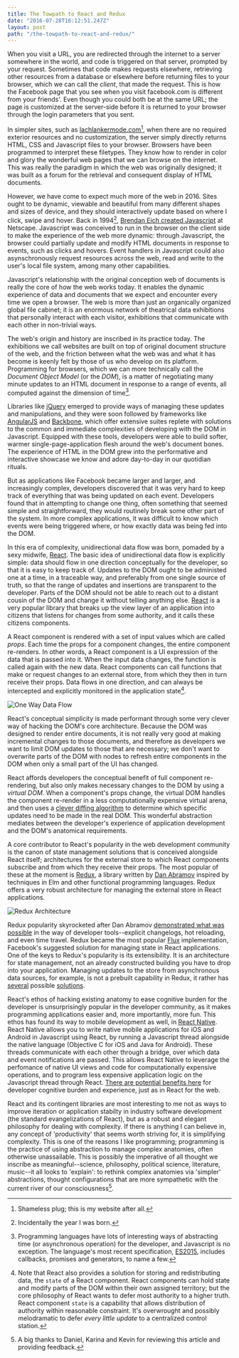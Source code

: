```yaml
---
title: The Towpath to React and Redux
date: "2016-07-28T16:12:51.247Z"
layout: post
path: "/the-towpath-to-react-and-redux/"
---
```


When you visit a URL, you are redirected through the internet to a server somewhere in the world, and code is triggered on that server, prompted by your request. Sometimes that code makes requests elsewhere, retrieving other resources from a database or elsewhere before returning files to your browser, which we can call the *client*, that made the request. This is how the Facebook page that you see when you visit facebook.com is different from your friends'. Even though you could both be at the same URL; the page is customized at the server-side before it is returned to your browser through the login parameters that you sent.

In simpler sites, such as [lachlankermode.com](http://lachlankermode.com/)[^1], when there are no required exterior resources and no customization, the server simply directly returns HTML, CSS and Javascript files to your browser. Browsers have been programmed to interpret these filetypes. They know how to render in color and glory the wonderful web pages that we can browse on the internet. This was really the paradigm in which the web was originally designed; it was built as a forum for the retrieval and consequent display of HTML documents.

However, we have come to expect much more of the web in 2016. Sites ought to be dynamic, viewable and beautiful from many different shapes and sizes of device, and they should interactively update based on where I click, swipe and hover. Back in 1994[^2], [Brendan Eich created Javascript](http://speakingjs.com/es5/ch04.html) at Netscape. Javascript was conceived to run in the browser on the client side to make the experience of the web more dynamic: through Javascript, the browser could partially update and modify HTML documents in response to events, such as clicks and hovers. Event handlers in Javascript could also asynschronously request resources across the web, read and write to the user's local file system, among many other capabilities.

Javascript's relationship with the original conception web of documents is really the core of how the web works today. It enables the dynamic experience of data and documents that we expect and encounter every time we open a browser. The web is more than just an organically organized global file cabinet; it is an enormous network of theatrical data exhibitions that personally interact with each visitor, exhibitions that communicate with each other in non-trivial ways.

The web's origin and history are inscribed in its practice today. The exhibitions we call websites are built on top of original document structure of the web, and the friction between what the web was and what it has become is keenly felt by those of us who develop on its platform. Programming for browsers, which we can more technically call the *Document Object Model* (or the *DOM*), is a matter of negotiating many minute updates to an HTML document in response to a range of events, all computed against the dimension of time[^3].

Libraries like [jQuery](https://jquery.com/) emerged to provide ways of managing these updates and manipulations, and they were soon followed by frameworks like [AngularJS](https://angularjs.org/) and [Backbone](http://backbonejs.org/), which offer extensive suites replete with solutions to the common and immediate complexities of developing with the DOM in Javascript. Equipped with these tools, developers were able to build softer, warmer single-page-application flesh around the web's document bones. The experience of HTML in the DOM grew into the performative and interactive showcase we know and adore day-to-day in our quotidian rituals.

But as applications like Facebook became larger and larger, and increasingly complex, developers discovered that it was very hard to keep track of everything that was being updated on each event. Developers found that in attempting to change one thing, often something that seemed simple and straightforward, they would routinely break some other part of the system. In more complex applications, it was difficult to know which events were being triggered where, or how exactly data was being fed into the DOM.

In this era of complexity, unidirectional data flow was born, pomaded by a sexy midwife, [React](https://facebook.github.io/react/index.html). The basic idea of unidirectional data flow is explicitly simple: data should flow in one direction conceptually for the developer, so that it is easy to keep track of. Updates to the DOM ought to be administed one at a time, in a traceable way, and preferably from one single source of truth, so that the range of updates and insertions are transparent to the developer. Parts of the DOM should not be able to reach out to a distant cousin of the DOM and change it without telling anything else. [React](https://facebook.github.io/react/index.html) is a very popular library that breaks up the view layer of an application into citizens that listens for changes from some authority, and it calls these citizens components.

A React component is rendered with a set of input values which are called *props*. Each time the props for a component changes, the entire component re-renders. In other words, a React component is a UI expression of the data that is passed into it. When the input data changes, the function is called again with the new data. React components can call functions that make or request changes to an external store, from which they then in turn receive their props. Data flows in one direction, and can always be intercepted and explicitly monitored in the application state[^4].

![One Way Data Flow](/React1.png)

React's conceptual simplicity is made performant through some very clever way of hacking the DOM's core architecture. Because the DOM was designed to render entire documents, it is not really very good at making incremental changes to those documents, and therefore as developers we want to limit DOM updates to those that are necessary; we don't want to overwrite parts of the DOM with nodes to refresh entire components in the DOM when only a small part of the UI has changed.

React affords developers the conceptual benefit of full component re-rendering, but also only makes necessary changes to the DOM by using a *virtual DOM*. When a component's props change, the virtual DOM handles the component re-render in a less computationally expensive virtual arena, and then uses a [clever diffing algorithm](https://facebook.github.io/react/docs/reconciliation.html) to determine which specific updates need to be made in the real DOM. This wonderful abstraction mediates between the developer's experience of application development and the DOM's anatomical requirements.

A core contributor to React's popularity in the web development community is the canon of state management solutions that is conceived alongside React itself; architectures for the external store to which React components subscribe and from which they receive their props. The most popular of these at the moment is [Redux](https://github.com/reactjs/redux), a library written by [Dan Abramov](https://github.com/gaearon) inspired by techniques in Elm and other functional programming languages. Redux offers a very robust architecture for managing the external store in React applications.

![Redux Architecture](/React2.png)

Redux popularity skyrocketed after Dan Abramov [demonstrated what was possible](https://www.youtube.com/watch?v=xsSnOQynTHs) in the way of developer tools--explicit changelogs, hot reloading, and even time travel. Redux became the most popular [Flux](https://facebook.github.io/flux/) implementation, Facebook's suggested solution for managing state in React applications. One of the keys to Redux's popularity is its extensibility. It is an architecture for state management, not an already constructed building you have to drop into your application. Managing updates to the store from asynchronous data sources, for example, is not a prebuilt capability in Redux, it rather has [several](https://github.com/gaearon/redux-thunk) possible [solutions](https://github.com/yelouafi/redux-saga).

React's ethos of hacking existing anatomy to ease cognitive burden for the developer is unsurprisingly popular in the developer community, as it makes programming applications easier and, more importantly, more fun. This ethos has found its way to mobile development as well, in [React Native](https://facebook.github.io/react-native/). React Native allows you to write native mobile applications for iOS and Android in Javascript using React, by running a Javascript thread alongside the native language (Objective C for iOS and Java for Android). These threads communicate with each other through a bridge, over which data and event notifications are passed. This allows React Native to leverage the perfomance of native UI views and code for computationally expensive operations, and to program less expensive application logic on the Javascript thread through React. [There are potential benefits here](https://www.smashingmagazine.com/2016/04/consider-react-native-mobile-app/) for developer cognitive burden and experience, just as in React for the web.

React and its contingent libraries are most interesting to me not as ways to improve iteration or application stabilty in industry software development (the standard evangelizations of React), but as a robust and elegant philosophy for dealing with complexity. If there is anything I can believe in, any concept of 'productivity' that seems worth striving for, it is simplifying complexity. This is one of the reasons I like programming; programming is the practice of using abstraction to manage complex anatomies, often otherwise unassailable. This is possibly the imperative of all thought we inscribe as meaningful--science, philosophy, political science, literature, music--it all looks to 'explain': to rethink complex anatomies via 'simpler' abstractions, thought configurations that are more sympathetic with the current river of our consciousness[^5].

[^1]: Shameless plug; this is my website after all.
[^2]: Incidentally the year I was born.
[^3]: Programming languages have lots of interesting ways of abstracting time (or asynchronous operation) for the developer, and Javascript is no exception. The language's most recent specification, [ES2015](http://www.ecma-international.org/ecma-262/6.0/), includes callbacks, promises and generators, to name a few.
[^4]: Note that React also provides a solution for storing and redistributing data, the `state` of a React component. React components can hold state and modify parts of the DOM within their own assigned territory; but the core philosophy of React wants to defer most authority to a higher truth. React component `state` is a capability that allows distribution of authority within reasonable constraint. It's overwrought and possibly melodramatic to defer *every little update* to a centralized control station.
[^5]: A big thanks to Daniel, Karina and Kevin for reviewing this article and providing feedback.